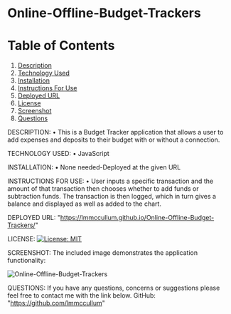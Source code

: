 # Online-Offline-Budget-Trackers

# Table of Contents
  1. [Description](#Description)
  2. [Technology Used](#TechnologyUsed)
  3. [Installation](#Installation)
  4. [Instructions For Use](#InstructionsForUse)
  5. [Deployed URL](#Deployed_URL)
  6. [License](#License)
  7. [Screenshot](#Screenshot)
  8. [Questions](#Questions)

DESCRIPTION: • This is a Budget Tracker application that allows a user to add expenses and deposits to their budget with or without a connection.

TECHNOLOGY USED: • JavaScript

INSTALLATION: • None needed-Deployed at the given URL

INSTRUCTIONS FOR USE: • User inputs a specific transaction and the amount of that transaction then chooses whether to add funds or subtraction funds. The transaction is then logged, which in turn gives a balance and displayed as well as added to the chart.

DEPLOYED URL: "https://lmmccullum.github.io/Online-Offline-Budget-Trackers/"

LICENSE: [![License: MIT](https://img.shields.io/badge/License-MIT-yellow.svg)](https://opensource.org/licenses/MIT)

SCREENSHOT: The included image demonstrates the application functionality:

![Online-Offline-Budget-Trackers](https://i.imgur.com/n4clabd.png)


QUESTIONS: If you have any questions, concerns or suggestions please feel free to contact me with the link below. GitHub: "https://github.com/lmmccullum"

